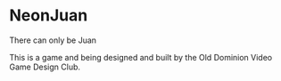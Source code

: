 NeonJuan
========

There can only be Juan

This is a game and being designed and built by the Old Dominion Video Game Design Club.

